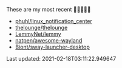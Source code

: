 These are my most recent 🌟🌟🌟🌟🌟

* [phuhl/linux_notification_center](https://github.com/phuhl/linux_notification_center)
* [thelounge/thelounge](https://github.com/thelounge/thelounge)
* [LemmyNet/lemmy](https://github.com/LemmyNet/lemmy)
* [natpen/awesome-wayland](https://github.com/natpen/awesome-wayland)
* [Biont/sway-launcher-desktop](https://github.com/Biont/sway-launcher-desktop)

Last updated: 2021-02-18T03:11:22.949647
